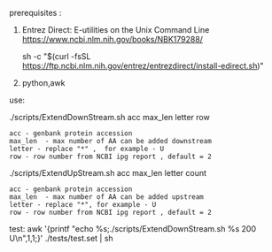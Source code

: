 prerequisites :

1) Entrez Direct: E-utilities on the Unix Command Line
https://www.ncbi.nlm.nih.gov/books/NBK179288/

    sh -c "$(curl -fsSL https://ftp.ncbi.nlm.nih.gov/entrez/entrezdirect/install-edirect.sh)"

2) python,awk

use:

./scripts/ExtendDownStream.sh acc max_len letter row

    acc - genbank protein accession
    max_len  - max number of AA can be added downstream
    letter - replace "*" ,  for example - U
    row - row number from NCBI ipg report , default = 2

./scripts/ExtendUpStream.sh  acc max_len letter count

    acc - genbank protein accession
    max_len  - max number of AA can be added upstream
    letter - replace "*", for example - U 
    row - row number from NCBI ipg report , default = 2

test:
    awk '{printf "echo %s;./scripts/ExtendDownStream.sh %s 200 U\n",$1,$1;}' ./tests/test.set  | sh

